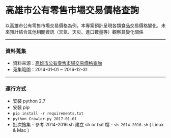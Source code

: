 # 高雄市公有零售市場交易價格查詢
以高雄市公有零售市場交易價格為例，本專案預計呈現各類食品交易價格變化，未來預計結合其他相關資訊（天氣、天災、進口數量等）觀察其變化關係

-------------

### 資料蒐集
 -  資料來源：[高雄市公有零售市場交易價格查詢](http://edbkcg.kcg.gov.tw/prices)
 -  蒐集範圍：2014-01-01 ~ 2016-12-31

-------------

### 運行方式
 -   安裝 python 2.7
 -   安裝 pip
 -   `pip install -r requirements.txt`
 -   `python Crawler.py 2017-01-01`
 -   批次搜集
    - 參考 2014-2016.sh 建立 sh or bat 檔
    - `sh 2014-2016.sh` ( Linux & Mac )
